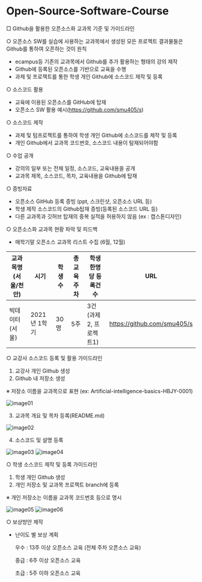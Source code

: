 # Open-Source-Software-Course

□ Github을 활용한 오픈소스화 교과목 기준 및 가이드라인

○ 오픈소스 SW를 실습에 사용하는 교과목에서 생성된 모든 프로젝트 결과물들은 Github를 통하여 오픈하는 것이 원칙
- ecampus등 기존의 교과목에서 Github를 추가 활용하는 형태의 강의 제작
- Github에 등록된 오픈소스를 기반으로 교육을 수행
- 과제 및 프로젝트를 통한 학생 개인 Github에 소스코드 제작 및 등록

○ 소스코드 활용
- 교육에 이용된 오픈소스를 GitHub에 탑재
- 오픈소스 SW 활용 예시(https://github.com/smu405/s)

○ 소스코드 제작
- 과제 및 텀프로젝트를 통하여 학생 개인 Github에 소스코드를 제작 및 등록
- 개인 Github에서 교과목 코드번호, 소스코드 내용이 탐재되어야함

○ 수업 공개
- 강의의 일부 또는 전체 일정, 소스코드, 교육내용을 공개
- 교과목 제목, 소스코드, 목차, 교육내용을 Github에 탑재

○ 증빙자료
- 오픈소스 GitHub 등록 증빙 (ppt, 스크린샷, 오픈소스 URL 등)
- 학생 제작 소스코드의 Github탑재 증빙(등록된 소스코드 URL 등)
- 다른 교과목과 깃허브 탑재의 중복 실적을 허용하지 않음 (ex : 캡스톤디자인) 

○ 오픈소스화 교과목 현황 파악 및 피드백
- 매학기말 오픈소스 교과목 리스트 수집 (6월, 12월)

교과목명(서울/천안) | 시기 | 학생수 | 총 교육 주차 | 학생 한명당 등록건수 | URL
---- | ---- | ---- | ---- | ---- | ----
빅데이터(서울) |2021년 1학기 | 30명 | 5주 | 3건(과제2, 프로젝트1) | https://github.com/smu405/s


 ○ 교강사 소스코드 등록 및 활용 가이드라인
 1. 교강사 개인 Github 생성
 2. Github 내 저장소 생성

  ※ 저장소 이름을 교과목으로 표현 (ex: Artificial-intelligence-basics-HBJY-0001)
  
![image01](https://user-images.githubusercontent.com/79781089/110236024-f6e4f280-7f76-11eb-8561-1beec165c4e9.png)

3. 교과목 개요 및 목차 등록(README.md)

![image02](https://user-images.githubusercontent.com/79781089/110236030-02d0b480-7f77-11eb-938b-1156b0432749.png)

4. 소스코드 및 설명 등록

![image03](https://user-images.githubusercontent.com/79781089/110236052-1aa83880-7f77-11eb-8101-e66e283f6bc1.png)
![image04](https://user-images.githubusercontent.com/79781089/110236054-1c71fc00-7f77-11eb-9104-679e96a5e7af.png)

○ 학생 소스코드 제작 및 등록 가이드라인
1. 학생 개인 Github 생성
2. 개인 저장소 및 교과목 프로젝트 branch에 등록

  ※ 개인 저장소는 이름을 교과목 코드번호 등으로 명시
  
![image05](https://user-images.githubusercontent.com/79781089/110236055-1e3bbf80-7f77-11eb-9f7e-84dcb0404a0d.png)
![image06](https://user-images.githubusercontent.com/79781089/110236058-20058300-7f77-11eb-964d-bd0dd2906645.png)

○ 보상방안 제작
- 난이도 별 보상 계획

  우수 : 13주 이상 오픈소스 교육 (전체 주차 오픈소스 교육) 
  
  중급 : 6주 이상 오픈소스 교육
  
  초급 : 5주 이하 오픈소스 교육
  
